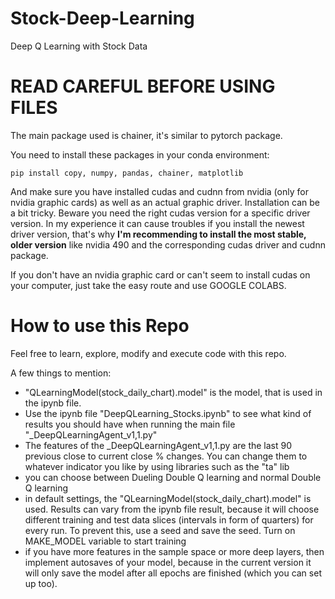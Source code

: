 # Stock-Deep-Learning
Deep Q Learning with Stock Data

# READ CAREFUL BEFORE USING FILES

The main package used is chainer, it's similar to pytorch package.

You need to install these packages in your conda environment:

`pip install copy, numpy, pandas, chainer, matplotlib`

And make sure you have installed cudas and cudnn from nvidia (only for nvidia graphic cards) as well as an actual graphic driver.
Installation can be a bit tricky. 
Beware you need the right cudas version for a specific driver version. In my experience it can cause troubles if you install the newest driver version, that's why **I'm recommending to install the most stable, older version** like nvidia 490 and the corresponding cudas driver and cudnn package.

If you don't have an nvidia graphic card or can't seem to install cudas on your computer, just take the easy route and use GOOGLE COLABS.

# How to use this Repo

Feel free to learn, explore, modify and execute code with this repo.

A few things to mention:
- "QLearningModel(stock_daily_chart).model" is the model, that is used in the ipynb file.
- Use the ipynb file "DeepQLearning_Stocks.ipynb" to see what kind of results you should have when running the main file  	"_DeepQLearningAgent_v1,1.py"
- The features of the	_DeepQLearningAgent_v1,1.py are the last 90 previous close to current close % changes. You can change them to whatever indicator you like by using libraries such as the "ta" lib
- you can choose between Dueling Double Q learning and normal Double Q learning
- in default settings, the "QLearningModel(stock_daily_chart).model" is used. Results can vary from the ipynb file result, because it will choose different training and test data slices (intervals in form of quarters) for every run. To prevent this, use a seed and save the seed. Turn on MAKE_MODEL variable to start training
- if you have more features in the sample space or more deep layers, then implement autosaves of your model, because in the current version it will only save the model after all epochs are finished (which you can set up too).
